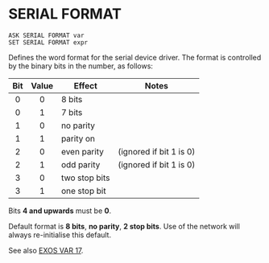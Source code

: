# SERIAL FORMAT

`ASK SERIAL FORMAT var`  
`SET SERIAL FORMAT expr`

Defines the word format for the serial device driver. The format is controlled by the binary bits in the number, as follows:

|Bit|Value|Effect|Notes|
|:-:|:---:|------|-----|
|0|0|8 bits||
|0|1|7 bits||
|1|0|no parity||
|1|1|parity on||
|2|0|even parity|(ignored if bit 1 is 0)|
|2|1|odd parity|(ignored if bit 1 is 0)|
|3|0|two stop bits||
|3|1|one stop bit||

Bits **4 and upwards** must be **0**.

Default format is **8 bits**, **no parity**, **2 stop bits**. Use of the network will always re-initialise this default.

See also [EXOS VAR 17](../exos-info/exos-variables/exos_var17.md).   